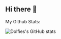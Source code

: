 ## Hi there 👋


My Github Stats:

![Dolfies's GitHub stats](https://github-readme-stats.vercel.app/api?username=dolfies&show_icons=true&theme=blue-green)

<!--
**dolfies/dolfies** is a ✨ _special_ ✨ repository because its `README.md` (this file) appears on your GitHub profile.

Here are some ideas to get you started:

- 🔭 I’m currently working on ...
- 🌱 I’m currently learning ...
- 👯 I’m looking to collaborate on ...
- 🤔 I’m looking for help with ...
- 💬 Ask me about ...
- 📫 How to reach me: ...
- 😄 Pronouns: ...
- ⚡ Fun fact: ...
-->
